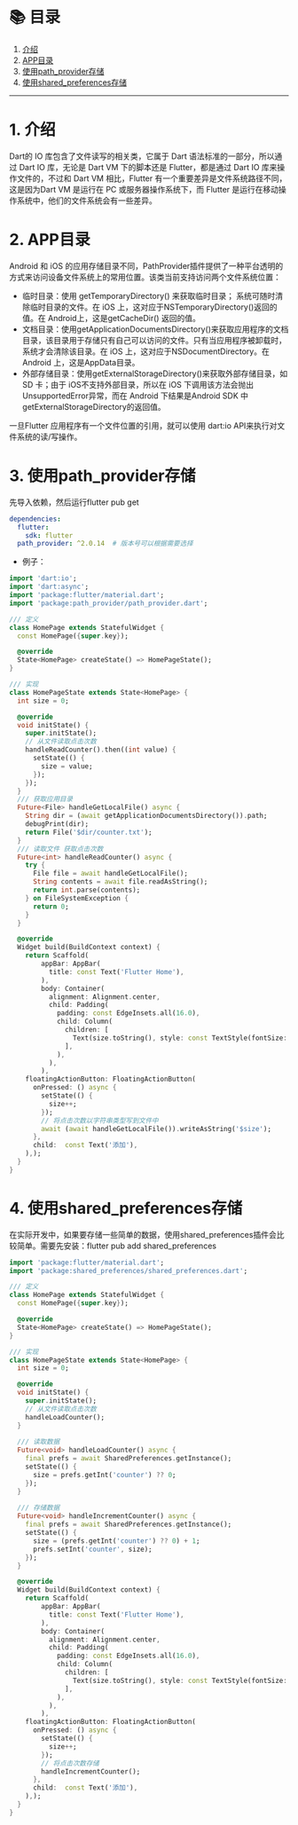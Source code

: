 # 📚 目录

1. [介绍](#1-介绍)
2. [APP目录](#2-app目录)
3. [使用path_provider存储](#3-使用path_provider存储)
4. [使用shared_preferences存储](#4-使用shared_preferences存储)
---

# 1. 介绍

Dart的 IO 库包含了文件读写的相关类，它属于 Dart 语法标准的一部分，所以通过 Dart IO 库，无论是 Dart VM 下的脚本还是 Flutter，都是通过 Dart IO 库来操作文件的，不过和 Dart VM 相比，Flutter 有一个重要差异是文件系统路径不同，这是因为Dart VM 是运行在 PC 或服务器操作系统下，而 Flutter 是运行在移动操作系统中，他们的文件系统会有一些差异。

# 2. APP目录

Android 和 iOS 的应用存储目录不同，PathProvider插件提供了一种平台透明的方式来访问设备文件系统上的常用位置。该类当前支持访问两个文件系统位置：

- 临时目录：使用 getTemporaryDirectory() 来获取临时目录； 系统可随时清除临时目录的文件。在 iOS 上，这对应于NSTemporaryDirectory()返回的值。在 Android上，这是getCacheDir() 返回的值。
- 文档目录：使用getApplicationDocumentsDirectory()来获取应用程序的文档目录，该目录用于存储只有自己可以访问的文件。只有当应用程序被卸载时，系统才会清除该目录。在 iOS 上，这对应于NSDocumentDirectory。在 Android 上，这是AppData目录。
- 外部存储目录：使用getExternalStorageDirectory()来获取外部存储目录，如 SD 卡；由于 iOS不支持外部目录，所以在 iOS 下调用该方法会抛出UnsupportedError异常，而在 Android 下结果是Android SDK 中getExternalStorageDirectory的返回值。

一旦Flutter 应用程序有一个文件位置的引用，就可以使用 dart:io API来执行对文件系统的读/写操作。

# 3. 使用path_provider存储

先导入依赖，然后运行flutter pub get

```yaml
dependencies:
  flutter:
    sdk: flutter
  path_provider: ^2.0.14  # 版本号可以根据需要选择
```

- 例子：

```dart
import 'dart:io';
import 'dart:async';
import 'package:flutter/material.dart';
import 'package:path_provider/path_provider.dart';

/// 定义
class HomePage extends StatefulWidget {
  const HomePage({super.key});

  @override
  State<HomePage> createState() => HomePageState();
}

/// 实现
class HomePageState extends State<HomePage> {
  int size = 0;

  @override
  void initState() {
    super.initState();
    // 从文件读取点击次数
    handleReadCounter().then((int value) {
      setState(() {
        size = value;
      });
    });
  }
  /// 获取应用目录
  Future<File> handleGetLocalFile() async {
    String dir = (await getApplicationDocumentsDirectory()).path;
    debugPrint(dir);
    return File('$dir/counter.txt');
  }
  /// 读取文件 获取点击次数
  Future<int> handleReadCounter() async {
    try {
      File file = await handleGetLocalFile();
      String contents = await file.readAsString();
      return int.parse(contents);
    } on FileSystemException {
      return 0;
    }
  }

  @override
  Widget build(BuildContext context) {
    return Scaffold(
        appBar: AppBar(
          title: const Text('Flutter Home'),
        ),
        body: Container(
          alignment: Alignment.center,
          child: Padding(
            padding: const EdgeInsets.all(16.0),
            child: Column(
              children: [
                Text(size.toString(), style: const TextStyle(fontSize: 24.0),)
              ],
            ),
          ),
        ),
    floatingActionButton: FloatingActionButton(
      onPressed: () async {
        setState(() {
          size++;
        });
        // 将点击次数以字符串类型写到文件中
        await (await handleGetLocalFile()).writeAsString('$size');
      },
      child:  const Text('添加'),
    ),);
  }
}
```

# 4. 使用shared_preferences存储

在实际开发中，如果要存储一些简单的数据，使用shared_preferences插件会比较简单。需要先安装：flutter pub add shared_preferences

```dart
import 'package:flutter/material.dart';
import 'package:shared_preferences/shared_preferences.dart';

/// 定义
class HomePage extends StatefulWidget {
  const HomePage({super.key});

  @override
  State<HomePage> createState() => HomePageState();
}

/// 实现
class HomePageState extends State<HomePage> {
  int size = 0;

  @override
  void initState() {
    super.initState();
    // 从文件读取点击次数
    handleLoadCounter();
  }
  
  /// 读取数据
  Future<void> handleLoadCounter() async {
    final prefs = await SharedPreferences.getInstance();
    setState(() {
      size = prefs.getInt('counter') ?? 0;
    });
  }
  
  /// 存储数据
  Future<void> handleIncrementCounter() async {
    final prefs = await SharedPreferences.getInstance();
    setState(() {
      size = (prefs.getInt('counter') ?? 0) + 1;
      prefs.setInt('counter', size);
    });
  }

  @override
  Widget build(BuildContext context) {
    return Scaffold(
        appBar: AppBar(
          title: const Text('Flutter Home'),
        ),
        body: Container(
          alignment: Alignment.center,
          child: Padding(
            padding: const EdgeInsets.all(16.0),
            child: Column(
              children: [
                Text(size.toString(), style: const TextStyle(fontSize: 24.0),)
              ],
            ),
          ),
        ),
    floatingActionButton: FloatingActionButton(
      onPressed: () async {
        setState(() {
          size++;
        });
        // 将点击次数存储
        handleIncrementCounter();
      },
      child:  const Text('添加'),
    ),);
  }
}
```